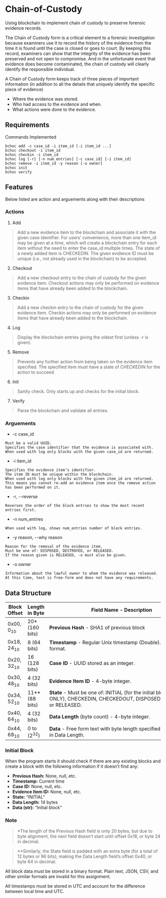 # Chain-of-Custody

Using blockchain to implement chain of custody to preserve forensic evidence records.

The Chain of Custody form is a critical element to a forensic investigation because examiners use it to record the history of the evidence from the time it is found until the case is closed or goes to court. By keeping this record, examiners can show that the integrity of the evidence has been preserved and not open to compromise. And in the unfortunate event that evidence does become contaminated, the chain of custody will clearly identify the responsible individual.

A Chain of Custody form keeps track of three pieces of important information (in addition to all the details that uniquely identify the specific piece of evidence)

- Where the evidence was stored.
- Who had access to the evidence and when.
- What actions were done to the evidence.

## Requirements

Commands Implemented

```
bchoc add -c case_id -i item_id [-i item_id ...]
bchoc checkout -i item_id
bchoc checkin -i item_id
bchoc log [-r] [-n num_entries] [-c case_id] [-i item_id]
bchoc remove -i item_id -y reason [-o owner]
bchoc init
bchoc verify
```

## Features

Below listed are action and arguements along with their descriptions

### Actions

1. Add

> Add a new evidence item to the blockchain and associate it with the given case identifier. For users’ convenience, more than one item_id may be given at a time, which will create a blockchain entry for each item without the need to enter the case_id multiple times. The state of a newly added item is CHECKEDIN. The given evidence ID must be unique (i.e., not already used in the blockchain) to be accepted.

2. Checkout

> Add a new checkout entry to the chain of custody for the given evidence item. Checkout actions may only be performed on evidence items that have already been added to the blockchain.

3. Checkin

> Add a new checkin entry to the chain of custody for the given evidence item. Checkin actions may only be performed on evidence items that have already been added to the blockchain.

4. Log

> Display the blockchain entries giving the oldest first (unless -r is given).

5. Remove

> Prevents any further action from being taken on the evidence item specified. The specified item must have a state of CHECKEDIN for the action to succeed.

6. Init

> Sanity check. Only starts up and checks for the initial block.

7. Verify

> Parse the blockchain and validate all entries.

### Arguements

- -c case_id

```
Must be a valid UUID.
Specifies the case identifier that the evidence is associated with.
When used with log only blocks with the given case_id are returned.
```

- -i item_id

```
Specifies the evidence item’s identifier.
The item ID must be unique within the blockchain.
When used with log only blocks with the given item_id are returned.
This means you cannot re-add an evidence item once the remove action has been performed on it.
```

- -r, --reverse

```
Reverses the order of the block entries to show the most recent entries first.
```

- -n num_entries

```
When used with log, shows num_entries number of block entries.
```

- -y reason, --why reason

```
Reason for the removal of the evidence item.
Must be one of: DISPOSED, DESTROYED, or RELEASED.
If the reason given is RELEASED, -o must also be given.
```

- -o owner

```
Information about the lawful owner to whom the evidence was released.
At this time, text is free-form and does not have any requirements.
```

## Data Structure

| Block Offset          | Length in Byte        | Field Name - Description                                                                                                   |
| --------------------- | --------------------- | -------------------------------------------------------------------------------------------------------------------------- |
| 0x00, 0<sub>10</sub>  | 20\* (160 bits)       | **Previous Hash** - SHA1 of previous block                                                                                 |
| 0x18, 24<sub>10</sub> | 8 (64 bits)           | **Timestamp** - Regular Unix timestamp (Double). ISO 8601 format.                                                          |
| 0x20, 32<sub>10</sub> | 16 (128 bits)         | **Case ID** - UUID stored as an integer.                                                                                   |
| 0x30, 48<sub>10</sub> | 4 (32 bits)           | **Evidence Item ID** - 4-byte integer.                                                                                     |
| 0x34, 52<sub>10</sub> | 11\*\* (88 bits)      | **State** - Must be one of: INITIAL (for the initial block ONLY), CHECKEDIN, CHECKEDOUT, DISPOSED, DESTROYED, or RELEASED. |
| 0x40, 64<sub>10</sub> | 4 (32 bits)           | **Data Length** (byte count) - 4-byte integer.                                                                             |
| 0x44, 68<sub>10</sub> | 0 to (2<sup>32</sup>) | **Data** - Free form text with byte length specified in Data Length.                                                       |

### Initial Block

When the program starts it should check if there are any existing blocks and create a block with the following information if it doesn’t find any:

- **Previous Hash:** None, null, etc.
- **Timestamp:** Current time
- **Case ID:** None, null, etc.
- **Evidence Item ID:** None, null, etc.
- **State:** “INITIAL”
- **Data Length:** 14 bytes
- **Data (str):** “Initial block”

### Note

> \*The length of the Previous Hash field is only 20 bytes, but due to byte alignment, the next field doesn’t start until offset 0x18, or byte 24 in decimal.

> \*\*Similarly, the State field is padded with an extra byte (for a total of 12 bytes or 96 bits), making the Data Length field’s offset 0x40, or byte 64 in decimal.

All block data must be stored in a binary format. Plain text, JSON, CSV, and other similar formats are invalid for this assignment.

All timestamps must be stored in UTC and account for the difference between local time and UTC.
